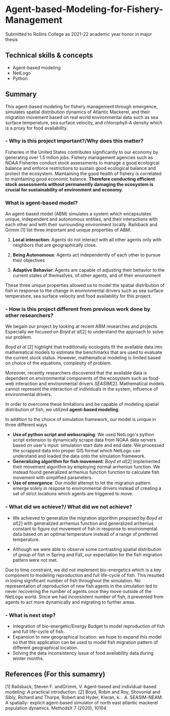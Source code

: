 # Agent-based-Modeling-for-Fishery-Management
Submitted to Rollins College as 2021-22 academic year honor in major thesis

## Technical skills & concepts
- Agent-based modeling 
- NetLogo
- Python

## Summary
This agent-based modeling for fishery management through emergence, simulates spatial distribution dynamics of Atlantic Mackerel, and their migration movement based on real world environmental data such as sea surface temperature, sea surface velocity, and chlorophyll-A density which is a proxy for food availability. 

### - Why is this project important?/Why does this matter?

Fisheries in the United States contributes significantly to our economy by generating over 1.5 millon jobs. Fishery management agencies such as NOAA Fisheries conduct stock assessments to manage a good ecological balance and enforce restrictions to sustain good ecological balance and protect the ecosystem. Maintaining the good health of fishery is correlated to maintaining good economic balance. **Therefore conducting efficient stock assessments without permanently damaging the ecosystem is crucial for sustainability of environment and economy.**


### What is agent-based model?

An agent-based model (ABM) simulates a system which encapsulates unique, independent and autonomous
entities, and their interactions with each other and with their surrounding environment locally. Railsback and Grimm [1] list three important and unique properties of ABM.


1. **Local interaction**: Agents do not interact with all other agents only with neighbors that are geographically
close.

2. **Being Autonomous**: Agents act independently of each other to pursue their objectives
3. **Adaptive Behavior**: Agents are capable of adjusting their behavior to the current states of themselves,
of other agents, and of their environment

These three unique properties allowed us to model the spatial distribution of fish in response to the change in environmental drivers such as sea surface temperature, sea surface velocity and food availability for this project.  

### - How is this project different from previous work done by other researchers?

We begain our project by looking at recent ABM researches and projects. Especially we focused on *Boyd et al*[2] to understand the approach to solve our problem.

*Boyd et al* [2] highlight that traditionally ecologists fit the available data into mathematical models to estimate the benchmarks that are
used to evaluate the current stock status. However, mathematical modeling is limited based on choice of the equations, complexity of problem. 

Moreover, recently researchers discovered that the available data is dependent on environmental components of the ecosystem such as food-web interaction and environmental drivers *SEASIM*[2]. Mathematical models cannot represent the interaction of individuals in the system, influence of environmental drivers.

In order to overcome these limitations and be capable of modeling spatial distribution of fish, we utilized **agent-based modeling**.

In addition to the choice of simulation framework, our model is unique in three different ways

  - **Use of python script and webscraping**: We used NetLogo's python script extension to dynamically scrape data from NOAA data servers based on user's input: simulation start date and end date. We processed the scrapped data into proper GIS format which NetLogo can understand and loaded the data onto the simulation framework. 
  - **Generalizing algorithm for fish movement**: *Boyd et al*[2] implemented their movement algorithm by employing normal arrhenius function. We instead found generalized arrhenius function function to calculate fish movement with simplified parameters. 
  - **Use of emergence**: Our model attempt to let the migration pattern emerge solely in respose to environmental drivers instead of creating a set of strict locations which agents are triggered to move.

### - What did we achieve?/ What did we not achieve? 

- We achieved to generalize the migration algorithm proposed by *Boyd et al*[2] with generalized arrhenius function and generalized arrhenius constant to figure out movement of fish in response to environmental data based on an optimal temperature instead of a range of
preferred temperature.

- Although we were able to observe some contrasting spatial distribution of group of fish in Spring and Fall, our expectation for the fish migration pattern were not met. 

Due to time constraint, we did not implement bio-energetics which is a key component to modeling reproduction and full life-cycle of fish. This resulted in losing significant number of fish throughout the simulation. No representation of reproduction of new fish agents in the simulation led to never recovering the number of agents once they move outside of the NetLogo world. Since we had inconsistent number of fish, it prevented from agents to act more dynamically and migrating to further areas. 


### - What is next step?
- Integration of bio-energetic/Energy Budget to model reproduction of fish and full life-cycle of fish.
- Expansion to new geographical location: we hope to expand this model so that this application can be used to model fish migration pattern of different geographical location. 
- Solving the data inconsistency issue of food availability data during winter months.


## References (For this sumamry)
[1] Railsback, Steven F. andGrimm, V. Agent-based and individual-based modeling: A practical introduction.
[2] Boyd, Robin and Roy, Shovonlal and Sibly, Richard and Thorpe, Robert and Hyder, Kieran, k. . A. SEASIM-NEAM: A spatially-
explicit agent-based simulator of north east atlantic mackerel population dynamics. MethodsX 7 (2020), 10104

